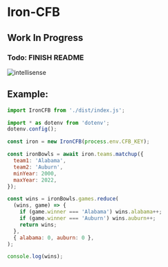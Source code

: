 # Iron-CFB

## Work In Progress

### Todo: FINISH README

![intellisense](https://i.imgur.com/eF0UGng.png)

## Example:

```js
import IronCFB from './dist/index.js';

import * as dotenv from 'dotenv';
dotenv.config();

const iron = new IronCFB(process.env.CFB_KEY);

const ironBowls = await iron.teams.matchup({
  team1: 'Alabama',
  team2: 'Auburn',
  minYear: 2000,
  maxYear: 2022,
});

const wins = ironBowls.games.reduce(
  (wins, game) => {
    if (game.winner === 'Alabama') wins.alabama++;
    if (game.winner === 'Auburn') wins.auburn++;
    return wins;
  },
  { alabama: 0, auburn: 0 },
);

console.log(wins);
```
